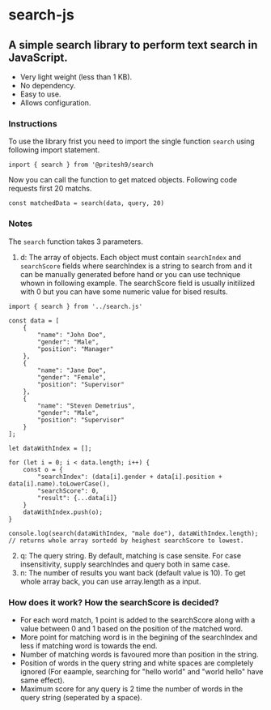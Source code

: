 # search-js
## A simple search library to perform text search in JavaScript.

* Very light weight (less than 1 KB).
* No dependency.
* Easy to use.
* Allows configuration.

### Instructions

To use the library frist you need to import the single function `search` using following import statement.
```
inport { search } from '@pritesh9/search
```

Now you can call the function to get matced objects. Following code requests first 20 matchs.
```
const matchedData = search(data, query, 20)
```

### Notes

The `search` function takes 3 parameters.
1. d: The array of objects. Each object must contain `searchIndex` and `searchScore` fields where searchIndex is a string to search from and it can be manually generated before hand or you can use technique whown in following example. The searchScore field is usually initilized with 0 but you can have some numeric value for bised results.
```
import { search } from '../search.js'

const data = [
    {
        "name": "John Doe",
        "gender": "Male",
        "position": "Manager"
    },
    {
        "name": "Jane Doe",
        "gender": "Female",
        "position": "Supervisor"
    },
    {
        "name": "Steven Demetrius",
        "gender": "Male",
        "position": "Supervisor"
    }
];

let dataWithIndex = [];

for (let i = 0; i < data.length; i++) {
    const o = {
        "searchIndex": (data[i].gender + data[i].position + data[i].name).toLowerCase(),
        "searchScore": 0,
        "result": {...data[i]}
    }
    dataWithIndex.push(o);
}

console.log(search(dataWithIndex, "male doe"), dataWithIndex.length); // returns whole array sortedd by heighest searchScore to lowest.
```
2. q: The query string. By default, matching is case sensite. For case insensitivity, supply searchIndes and query both in same case.
3. n: The number of results you want back (default value is 10). To get whole array back, you can use array.length as a input.

### How does it work? How the searchScore is decided?

* For each word match, 1 point is added to the searchScore along with a value between 0 and 1 based on the position of the matched word.
* More point for matching word is in the begining of the searchIndex and less if matching word is towards the end.
* Number of matching words is favoured more than position in the string.
* Position of words in the query string and white spaces are completely ignored (For eaample, searching for "hello world" and "world hello" have same effect).
* Maximum score for any query is 2 time the number of words in the query string (seperated by a space).